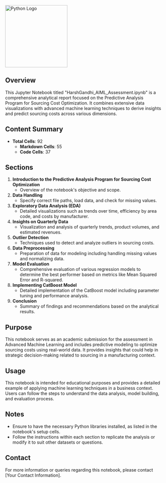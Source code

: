 <img src="https://logos-world.net/wp-content/uploads/2021/10/Python-Symbol.png" alt="Python Logo" width="200" height="200">

## Overview
This Jupyter Notebook titled "HarshGandhi_AIML_Assessment.ipynb" is a comprehensive analytical report focused on the Predictive Analysis Program for Sourcing Cost Optimization. It combines extensive data visualizations with advanced machine learning techniques to derive insights and predict sourcing costs across various dimensions.

## Content Summary
- **Total Cells**: 92
  - **Markdown Cells**: 55
  - **Code Cells**: 37

## Sections
1. **Introduction to the Predictive Analysis Program for Sourcing Cost Optimization**
   - Overview of the notebook's objective and scope.
2. **Data Handling**
   - Specify correct file paths, load data, and check for missing values.
3. **Exploratory Data Analysis (EDA)**
   - Detailed visualizations such as trends over time, efficiency by area code, and costs by manufacturer.
4. **Insights on Quarterly Data**
   - Visualization and analysis of quarterly trends, product volumes, and estimated revenues.
5. **Outlier Detection**
   - Techniques used to detect and analyze outliers in sourcing costs.
6. **Data Preprocessing**
   - Preparation of data for modeling including handling missing values and normalizing data.
7. **Model Evaluation**
   - Comprehensive evaluation of various regression models to determine the best performer based on metrics like Mean Squared Error and R-squared.
8. **Implementing CatBoost Model**
   - Detailed implementation of the CatBoost model including parameter tuning and performance analysis.
9. **Conclusion**
   - Summary of findings and recommendations based on the analytical results.

## Purpose
This notebook serves as an academic submission for the assessment in Advanced Machine Learning and includes predictive modeling to optimize sourcing costs using real-world data. It provides insights that could help in strategic decision-making related to sourcing in a manufacturing context.

## Usage
This notebook is intended for educational purposes and provides a detailed example of applying machine learning techniques in a business context. Users can follow the steps to understand the data analysis, model building, and evaluation process.

## Notes
- Ensure to have the necessary Python libraries installed, as listed in the notebook's setup cells.
- Follow the instructions within each section to replicate the analysis or modify it to suit other datasets or questions.

## Contact
For more information or queries regarding this notebook, please contact [Your Contact Information].

